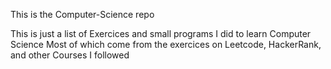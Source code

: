 This is the Computer-Science repo

This is just a list of Exercices and small programs I did to learn Computer Science
Most of which come from the exercices on Leetcode, HackerRank, and other Courses I followed